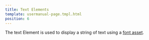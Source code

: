 ```yaml
---
title: Text Elements
template: usermanual-page.tmpl.html
position: 6
---
```


The text Element is used to display a string of text using a [font asset][1].


[1]: /user-manual/assets/fonts